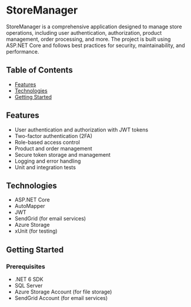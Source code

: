 # StoreManager

StoreManager is a comprehensive application designed to manage store operations, including user authentication, authorization, product management, 
order processing, and more. The project is built using ASP.NET Core and follows best practices for security, maintainability, and performance.

## Table of Contents

- [Features](#features)
- [Technologies](#technologies)
- [Getting Started](#getting-started)
  
## Features

- User authentication and authorization with JWT tokens
- Two-factor authentication (2FA)
- Role-based access control
- Product and order management
- Secure token storage and management
- Logging and error handling
- Unit and integration tests

## Technologies

- ASP.NET Core
- AutoMapper
- JWT
- SendGrid (for email services)
- Azure Storage
- xUnit (for testing)

## Getting Started

### Prerequisites
- .NET 6 SDK
- SQL Server
- Azure Storage Account (for file storage)
- SendGrid Account (for email services)
